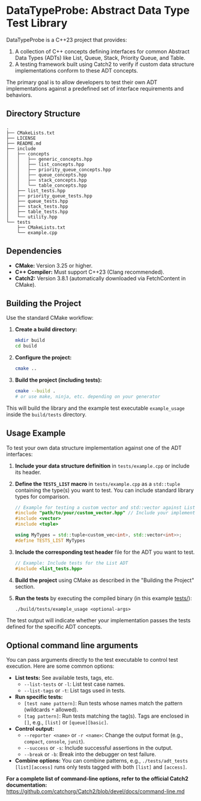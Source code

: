 # DataTypeProbe: Abstract Data Type Test Library

DataTypeProbe is a C++23 project that provides:

1. A collection of C++ concepts defining interfaces for common Abstract Data Types (ADTs) like List, Queue, Stack, Priority Queue, and Table.
2. A testing framework built using Catch2 to verify if custom data structure implementations conform to these ADT concepts.

The primary goal is to allow developers to test their own ADT implementations against a predefined set of interface requirements and behaviors.

## Directory Structure

```plain
.
├── CMakeLists.txt
├── LICENSE
├── README.md
├── include
│   ├── concepts
│   │   ├── generic_concepts.hpp
│   │   ├── list_concepts.hpp
│   │   ├── priority_queue_concepts.hpp
│   │   ├── queue_concepts.hpp
│   │   ├── stack_concepts.hpp
│   │   └── table_concepts.hpp
│   ├── list_tests.hpp
│   ├── priority_queue_tests.hpp
│   ├── queue_tests.hpp
│   ├── stack_tests.hpp
│   ├── table_tests.hpp
│   └── utility.hpp
└── tests
    ├── CMakeLists.txt
    └── example.cpp
```

## Dependencies

* **CMake:** Version 3.25 or higher.
* **C++ Compiler:** Must support C++23 (Clang recommended).
* **Catch2:** Version 3.8.1 (automatically downloaded via FetchContent in CMake).

## Building the Project

Use the standard CMake workflow:

1. **Create a build directory:**

    ```bash
    mkdir build
    cd build
    ```

2. **Configure the project:**

    ```bash
    cmake ..
    ```

3. **Build the project (including tests):**

    ```bash
    cmake --build .
    # or use make, ninja, etc. depending on your generator
    ```

This will build the library and the example test executable `example_usage` inside the `build/tests` directory.

## Usage Example

To test your own data structure implementation against one of the ADT interfaces:

1. **Include your data structure definition** in `tests/example.cpp` or include its header.
2. **Define the `TESTS_LIST` macro** in `tests/example.cpp` as a `std::tuple` containing the type(s) you want to test. You can include standard library types for comparison.

    ```cpp
    // Example for testing a custom vector and std::vector against List concepts
    #include "path/to/your/custom_vector.hpp" // Include your implementation
    #include <vector>
    #include <tuple>

    using MyTypes = std::tuple<custom_vec<int>, std::vector<int>>;
    #define TESTS_LIST MyTypes
    ```

3. **Include the corresponding test header** file for the ADT you want to test.

    ```cpp
    // Example: Include tests for the List ADT
    #include <list_tests.hpp>
    ```

4. **Build the project** using CMake as described in the "Building the Project" section.
5. **Run the tests** by executing the compiled binary (in this example [tests/](./tests/CMakeLists.txt)):

    ```shell
    ./build/tests/example_usage <optional-args>
    ```

The test output will indicate whether your implementation passes the tests defined for the specific ADT concepts.

## Optional command line arguments

You can pass arguments directly to the test executable to control test execution. Here are some common options:

* **List tests:** See available tests, tags, etc.
  * `--list-tests` or `-l`: List test case names.
  * `--list-tags` or `-t`: List tags used in tests.
* **Run specific tests:**
  * `[test name pattern]`: Run tests whose names match the pattern (wildcards `*` allowed).
  * `[tag pattern]`: Run tests matching the tag(s). Tags are enclosed in `[]`, e.g., `[list]` or `[queue][basic]`.
* **Control output:**
  * `--reporter <name>` or `-r <name>`: Change the output format (e.g., `compact`, `console`, `junit`).
  * `--success` or `-s`: Include successful assertions in the output.
  * `--break` or `-b`: Break into the debugger on test failure.
* **Combine options:** You can combine patterns, e.g., `./tests/adt_tests [list][access]` runs only tests tagged with both `[list]` and `[access]`.

**For a complete list of command-line options, refer to the official Catch2 documentation:**
<https://github.com/catchorg/Catch2/blob/devel/docs/command-line.md>

